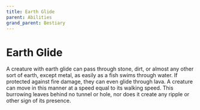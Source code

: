 ```yaml
---
title: Earth Glide
parent: Abilities
grand_parent: Bestiary
---
```


# Earth Glide
A creature with earth glide can pass through stone, dirt, or almost any other sort of earth, except metal, as easily as a fish swims through water. If protected against fire damage, they can even glide through lava. A creature can move in this manner at a speed equal to its walking speed. This burrowing leaves behind no tunnel or hole, nor does it create any ripple or other sign of its presence.
